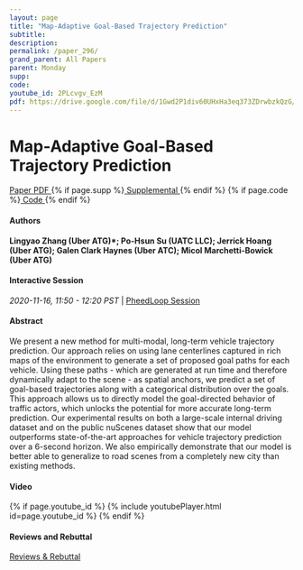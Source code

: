```yaml
---
layout: page
title: "Map-Adaptive Goal-Based Trajectory Prediction"
subtitle: 
description:
permalink: /paper_296/
grand_parent: All Papers
parent: Monday
supp: 
code: 
youtube_id: 2PLcvgv_EzM
pdf: https://drive.google.com/file/d/1Gwd2P1div60UHxHa3eq373ZDrwbzkQzG/view
---
```


# Map-Adaptive Goal-Based Trajectory Prediction

<a href="https://drive.google.com/file/d/1Gwd2P1div60UHxHa3eq373ZDrwbzkQzG/view" target="_blank" rel="noopener noreferrer" class="btn btn-blue"><i class="fa fa-file-text-o" aria-hidden="true"></i> Paper PDF </a> {% if page.supp %}<a href="" target="_blank" rel="noopener noreferrer" class="btn btn-green"><i class="fa fa-file-text-o" aria-hidden="true"></i> Supplemental </a>{% endif %} {% if page.code %}<a href="" target="_blank" rel="noopener noreferrer" class="btn"><i class="fa fa-github" aria-hidden="true"></i> Code </a>{% endif %} 

#### Authors
**Lingyao Zhang (Uber ATG)*; Po-Hsun Su (UATC LLC); Jerrick Hoang (Uber ATG); Galen Clark  Haynes (Uber ATC); Micol Marchetti-Bowick (Uber ATG)**

#### Interactive Session
<em>2020-11-16, 11:50 - 12:20 PST </em> | <a href="https://pheedloop.com/corl2020/virtual/?page=sessions&section=SESCVX2F5JUU66U88" target="_blank" rel="noopener noreferrer"> PheedLoop Session <i class="fa fa-external-link" aria-hidden="true"></i> </a> 

#### Abstract
We present a new method for multi-modal, long-term vehicle trajectory prediction. Our approach relies on using lane centerlines captured in rich maps of the environment to generate a set of proposed goal paths for each vehicle. Using these paths - which are generated at run time and therefore dynamically adapt to the scene - as spatial anchors, we predict a set of goal-based trajectories along with a categorical distribution over the goals. This approach allows us to directly model the goal-directed behavior of traffic actors, which unlocks the potential for more accurate long-term prediction. Our experimental results on both a large-scale internal driving dataset and on the public nuScenes dataset show that our model outperforms state-of-the-art approaches for vehicle trajectory prediction over a 6-second horizon. We also empirically demonstrate that our model is better able to generalize to road scenes from a completely new city than existing methods.

#### Video
{% if page.youtube_id %}
{% include youtubePlayer.html id=page.youtube_id %}
{% endif %}

#### Reviews and Rebuttal
<a href="https://drive.google.com/file/d/1BwMou9eKT5wYLa-YuVDkuNyHv0L4bqWL/view" target="_blank" rel="noopener noreferrer" class="btn btn-purple"><i class="fa fa-pencil-square-o" aria-hidden="true"></i> Reviews & Rebuttal </a>

